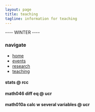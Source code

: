 ```yaml
---
layout: page
title: teaching
tagline: information for teaching
---
```


---- WINTER ----

### navigate

- [home](index.html)
- [events](pages/events.html)
- [research](pages/research.html)
- [teaching](pages/teaching.html)

#### stats @ rcc

#### math046 diff eq @ ucr

#### math010a calc w several variables @ ucr



